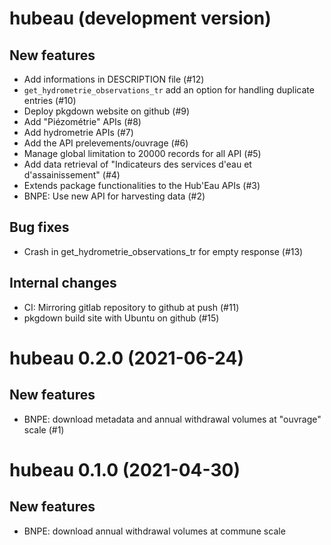 hubeau (development version)
============================

New features
------------
* Add informations in DESCRIPTION file (#12)
* `get_hydrometrie_observations_tr` add an option for handling duplicate entries (#10)
* Deploy pkgdown website on github (#9)
* Add "Piézométrie" APIs (#8)
* Add hydrometrie APIs (#7)
* Add the API prelevements/ouvrage (#6)
* Manage global limitation to 20000 records for all API (#5)
* Add data retrieval of "Indicateurs des services d'eau et d'assainissement" (#4)
* Extends package functionalities to the Hub'Eau APIs (#3)
* BNPE: Use new API for harvesting data (#2)

Bug fixes
---------

* Crash in get_hydrometrie_observations_tr for empty response (#13)

Internal changes
----------------

* CI: Mirroring gitlab repository to github at push (#11)
* pkgdown build site with Ubuntu on github (#15)

hubeau 0.2.0 (2021-06-24)
=========================
New features
------------

* BNPE: download metadata and annual withdrawal volumes at "ouvrage" scale (#1)

hubeau 0.1.0 (2021-04-30)
=========================
New features
------------

* BNPE: download annual withdrawal volumes at commune scale
